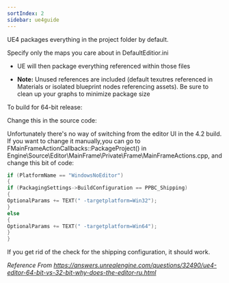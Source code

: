 ```yaml
---
sortIndex: 2
sidebar: ue4guide
---
```


UE4 packages everything in the project folder by default.

Specify only the maps you care about in DefaultEditior.ini

- UE will then package everything referenced within those files

- **Note:** Unused references are included (default texutres referenced in Materials or isolated blueprint nodes referencing assets). Be sure to clean up your graphs to minimize package size

To build for 64-bit release:

Change this in the source code:

Unfortunately there's no way of switching from the editor UI in the 4.2 build. If you want to change it manually,you can go to FMainFrameActionCallbacks::PackageProject() in Engine\\Source\\Editor\\MainFrame\\Private\\Frame\\MainFrameActions.cpp, and change this bit of code:

```cpp
if (PlatformName == "WindowsNoEditor")
{
if (PackagingSettings->BuildConfiguration == PPBC_Shipping)
{
OptionalParams += TEXT(" -targetplatform=Win32");
}
else
{
OptionalParams += TEXT(" -targetplatform=Win64");
}
}
```

If you get rid of the check for the shipping configuration, it should work.

*Reference From <https://answers.unrealengine.com/questions/32490/ue4-editor-64-bit-vs-32-bit-why-does-the-editor-ru.html>*
